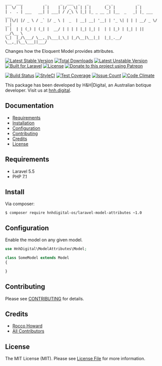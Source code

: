 ```
___  ___          _      _  ___  _   _        _ _           _
|  \/  |         | |    | |/ _ \| | | |      (_) |         | |
| .  . | ___   __| | ___| / /_\ \ |_| |_ _ __ _| |__  _   _| |_ ___  ___ 
| |\/| |/ _ \ / _` |/ _ \ |  _  | __| __| '__| | '_ \| | | | __/ _ \/ __|
| |  | | (_) | (_| |  __/ | | | | |_| |_| |  | | |_) | |_| | ||  __/\__ \
\_|  |_/\___/ \__,_|\___|_\_| |_/\__|\__|_|  |_|_.__/ \__,_|\__\___||___/
```

Changes how the Eloquent Model provides attributes.

[![Latest Stable Version](https://poser.pugx.org/hnhdigital-os/laravel-model-attributes/v/stable.svg)](https://packagist.org/packages/hnhdigital-os/laravel-model-attributes) [![Total Downloads](https://poser.pugx.org/hnhdigital-os/laravel-model-attributes/downloads.svg)](https://packagist.org/packages/hnhdigital-os/laravel-model-attributes) [![Latest Unstable Version](https://poser.pugx.org/hnhdigital-os/laravel-model-attributes/v/unstable.svg)](https://packagist.org/packages/hnhdigital-os/laravel-model-attributes) [![Built for Laravel](https://img.shields.io/badge/Built_for-Laravel-green.svg)](https://laravel.com/) [![License](https://poser.pugx.org/hnhdigital-os/laravel-model-attributes/license.svg)](https://packagist.org/packages/hnhdigital-os/laravel-model-attributes) [![Donate to this project using Patreon](https://img.shields.io/badge/patreon-donate-yellow.svg)](https://patreon.com/RoccoHoward)

[![Build Status](https://travis-ci.org/hnhdigital-os/laravel-model-attributes.svg?branch=master)](https://travis-ci.org/hnhdigital-os/laravel-model-attributes) [![StyleCI](https://styleci.io/repos/116483691/shield?branch=master)](https://styleci.io/repos/116483691) [![Test Coverage](https://codeclimate.com/github/hnhdigital-os/laravel-model-attributes/badges/coverage.svg)](https://codeclimate.com/github/hnhdigital-os/laravel-model-attributes/coverage) [![Issue Count](https://codeclimate.com/github/hnhdigital-os/laravel-model-attributes/badges/issue_count.svg)](https://codeclimate.com/github/hnhdigital-os/laravel-model-attributes) [![Code Climate](https://codeclimate.com/github/hnhdigital-os/laravel-model-attributes/badges/gpa.svg)](https://codeclimate.com/github/hnhdigital-os/laravel-model-attributes)

This package has been developed by H&H|Digital, an Australian botique developer. Visit us at [hnh.digital](http://hnh.digital).

## Documentation

* [Requirements](#requirements)
* [Installation](#install)
* [Configuration](#configuration)
* [Contributing](#contributing)
* [Credits](#credits)
* [License](#license)

## Requirements

* Laravel 5.5
* PHP 7.1

## Install

Via composer:

`$ composer require hnhdigital-os/laravel-model-attributes ~1.0`

## Configuration

Enable the model on any given model.

```php
use HnhDigital\ModelAttributes\Model;

class SomeModel extends Model
{

}
```

## Contributing

Please see [CONTRIBUTING](https://github.com/hnhdigital-os/laravel-model-attributes/blob/master/CONTRIBUTING.md) for details.

## Credits

* [Rocco Howard](https://github.com/RoccoHoward)
* [All Contributors](https://github.com/hnhdigital-os/laravel-model-attributes/contributors)

## License

The MIT License (MIT). Please see [License File](https://github.com/hnhdigital-os/laravel-model-attributes/blob/master/LICENSE) for more information.
